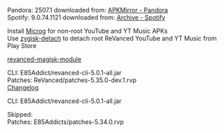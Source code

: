 Pandora: 2507.1
downloaded from: [APKMirror - Pandora](https://www.apkmirror.com/apk/pandora/pandora-music-podcasts/pandora-music-podcasts-2507-1-release/pandora-music-podcasts-2507-1-android-apk-download/)  
Spotify: 9.0.74.1121
downloaded from: [Archive - Spotify](https://archive.org/download/e85-apks/apks/com.spotify.music)  

Install [Microg](https://github.com/ReVanced/GmsCore/releases) for non-root YouTube and YT Music APKs  
Use [zygisk-detach](https://github.com/j-hc/zygisk-detach) to detach root ReVanced YouTube and YT Music from Play Store  

[revanced-magisk-module](https://github.com/E85Addicts/revanced-magisk-module)
  
CLI: E85Addict/revanced-cli-5.0.1-all.jar  
Patches: ReVanced/patches-5.35.0-dev.1.rvp  
[Changelog](https://github.com/ReVanced/revanced-patches/releases/tag/v5.35.0-dev.1)

CLI: E85Addict/revanced-cli-5.0.1-all.jar    

Skipped:  
Patches: E85Addicts/patches-5.34.0.rvp    

